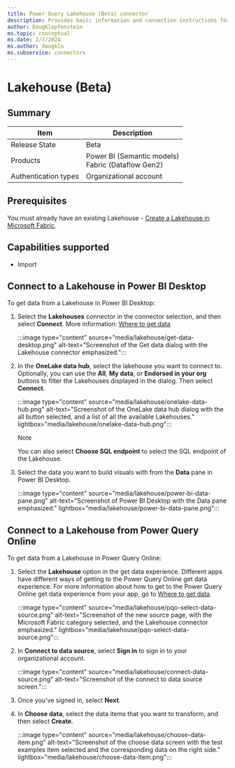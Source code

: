 ```yaml
---
title: Power Query Lakehouse (Beta) connector
description: Provides basic information and connection instructions for connecting to a Lakehouse.
author: DougKlopfenstein
ms.topic: conceptual
ms.date: 2/7/2024
ms.author: dougklo
ms.subservice: connectors
---
```


# Lakehouse (Beta)

## Summary

| Item | Description |
| ---- | ----------- |
| Release State | Beta |
| Products | Power BI (Semantic models)<br/>Fabric (Dataflow Gen2)|
| Authentication types | Organizational account |

## Prerequisites

You must already have an existing Lakehouse - [Create a Lakehouse in Microsoft Fabric](/fabric/data-engineering/create-lakehouse).

## Capabilities supported

* Import

## Connect to a Lakehouse in Power BI Desktop

To get data from a Lakehouse in Power BI Desktop:

1. Select the **Lakehouses** connector in the connector selection, and then select **Connect**. More information: [Where to get data](../where-to-get-data.md)

   :::image type="content" source="media/lakehouse/get-data-desktop.png" alt-text="Screenshot of the Get data dialog with the Lakehouse connector emphasized.":::

2. In the **OneLake data hub**, select the lakehouse you want to connect to. Optionally, you can use the **All**, **My data**, or **Endorsed in your org** buttons to filter the Lakehouses displayed in the dialog. Then select **Connect**.

   :::image type="content" source="media/lakehouse/onelake-data-hub.png" alt-text="Screenshot of the OneLake data hub dialog with the all button selected, and a list of all the available Lakehouses." lightbox="media/lakehouse/onelake-data-hub.png":::

   > [!NOTE]
   > You can also select **Choose SQL endpoint** to select the SQL endpoint of the Lakehouse.

3. Select the data you want to build visuals with from the **Data** pane in Power BI Desktop.

   :::image type="content" source="media/lakehouse/power-bi-data-pane.png" alt-text="Screenshot of Power BI Desktop with the Data pane emphasized." lightbox="media/lakehouse/power-bi-data-pane.png":::

## Connect to a Lakehouse from Power Query Online

To get data from a Lakehouse in Power Query Online:

1. Select the **Lakehouse** option in the get data experience. Different apps have different ways of getting to the Power Query Online get data experience. For more information about how to get to the Power Query Online get data experience from your app, go to [Where to get data](../where-to-get-data.md).

   :::image type="content" source="media/lakehouse/pqo-select-data-source.png" alt-text="Screenshot of the new source page, with the Microsoft Fabric category selected, and the Lakehouse connector emphasized." lightbox="media/lakehouse/pqo-select-data-source.png":::

2. In **Connect to data source**, select **Sign in** to sign in to your organizational account.

   :::image type="content" source="media/lakehouse/connect-data-source.png" alt-text="Screenshot of the connect to data source screen.":::

3. Once you've signed in, select **Next**.

4. In **Choose data**, select the data items that you want to transform, and then select **Create**.

   :::image type="content" source="media/lakehouse/choose-data-item.png" alt-text="Screenshot of the choose data screen with the test examples item selected and the corresponding data on the right side." lightbox="media/lakehouse/choose-data-item.png":::
